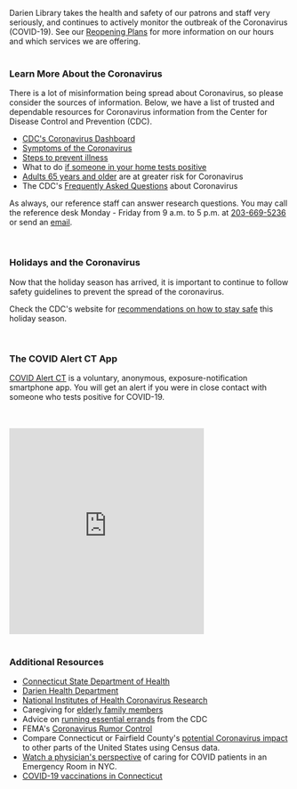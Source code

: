 Darien Library takes the health and safety of our patrons and staff very seriously, and continues to actively monitor the outbreak of the Coronavirus (COVID-19). See our [Reopening Plans](https://dar.to/2MGxG4D "Reopening Plans") for more information on our hours and which services we are offering.
<br />
<br />
 
<div class="row">
<div class="col-md-6">

### Learn More About the Coronavirus
There is a lot of misinformation being spread about Coronavirus, so please consider the sources of information. Below, we have a list of trusted and dependable resources for Coronavirus information from the Center for Disease Control and Prevention (CDC).

* [CDC's Coronavirus Dashboard](https://dar.to/2VG1XVW "CDC Coronavirus Dashboard")
* [Symptoms of the Coronavirus](https://dar.to/3dwctX7 "Symptoms of the Coronavirus")
* [Steps to prevent illness](https://dar.to/2wy6lgF "Steps to prevent illness")
* What to do [if someone in your home tests positive](https://dar.to/38H2NWo "If someone in your home tests positive")
* [Adults 65 years and older](https://dar.to/3dxEair "Older adults and Coronavirus") are at greater risk for Coronavirus
* The CDC's [Frequently Asked Questions](https://dar.to/2wXfa33 "Coronavirus FAQ") about Coronavirus

As always, our reference staff can answer research questions. You may call the reference desk Monday - Friday from 9 a.m. to 5 p.m. at [203-669-5236](tel:2036695236 "Call the Reference Desk") or send an [email](mailto:askus@darienlibrary.org "Email the Reference Desk").

<br />

### Holidays and the Coronavirus

Now that the holiday season has arrived, it is important to continue to follow safety guidelines to prevent the spread of the coronavirus. 

Check the CDC's website for [recommendations on how to stay safe](http://dar.to/36JQ4Dp "recommendations on how to stay safe") this holiday season.

<br />

### The COVID Alert CT App

[COVID Alert CT](https://dar.to/3lIkYRV) is a voluntary, anonymous, exposure-notification smartphone app. You will get an alert if you were in close contact with someone who tests positive for COVID-19.

<br />
<br />
</div>
<div class="col-md-6">

<iframe src="https://covidactnow.org/embed/us/connecticut-ct" title="CoVid Act Now" width="350" height="370" frameBorder="0" scrolling="no"></iframe>

<br />
<br />

### Additional Resources

* [Connecticut State Department of Health](https://dar.to/2TCL269 "Connecticut State Department of Health")
* [Darien Health Department](https://dar.to/33MRWc1 "Darien Health Department")
* [National Institutes of Health Coronavirus Research](https://dar.to/2Ul7HV4 "NIH Coronavirus Research")
* Caregiving for [elderly family members](https://dar.to/39jJOS3 "Caring for elderly family members")
* Advice on [running essential errands](https://dar.to/2wVEmr9 "running essential errands") from the CDC
* FEMA's [Coronavirus Rumor Control](https://dar.to/345D5tI "Coronavirus Rumor Control")
* Compare Connecticut or Fairfield County's [potential Coronavirus impact](https://dar.to/2yFWAO5 "Census Coronavirus Impact") to other parts of the United States using Census data.
* [Watch a physician's perspective](https://dar.to/3oyT1xE) of caring for COVID patients in an Emergency Room in NYC.
* [COVID-19 vaccinations in Connecticut](http://dar.to/2WkrMuN)

</div>
</div>